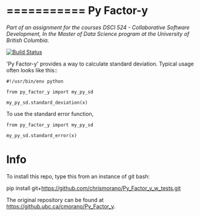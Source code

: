 ===========
Py Factor-y
===========

*Part of an assignment for the courses DSCI 524 - Collaborative Software Development,*
*In the Master of Data Science program at the University of British Columbia.*

[![Build Status](https://travis-ci.org/chrismorano/Py_Factor_y_w_tests.svg?branch=master)](https://travis-ci.org/chrismorano/Py_Factor_y_w_tests)

'Py Factor-y' provides a way to calculate standard deviation. Typical usage
often looks like this::

    #!/usr/bin/env python

    from py_factor_y import my_py_sd

    my_py_sd.standard_deviation(x)

To use the standard error function, 
   
    from py_factor_y import my_py_sd
   
    my_py_sd.standard_error(x)

Info
=========

To install this repo, type this from an instance of git bash:

pip install git+https://github.com/chrismorano/Py_Factor_y_w_tests.git

The original repository can be found at https://github.ubc.ca/cmorano/Py_Factor_y.
